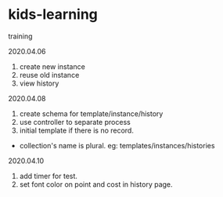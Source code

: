 # kids-learning
training


2020.04.06 
1. create new instance
2. reuse old instance
3. view history

2020.04.08
1. create schema for template/instance/history
2. use controller to separate process
3. initial template if there is no record.

* collection's name is plural. eg: templates/instances/histories

2020.04.10
1. add timer for test.
2. set font color on point and cost in history page.
